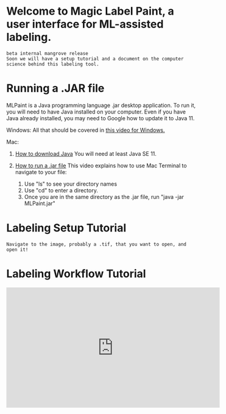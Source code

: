 # Welcome to Magic Label Paint, a user interface for ML-assisted labeling.
    beta internal mangrove release
    Soon we will have a setup tutorial and a document on the computer science behind this labeling tool.

# Running a .JAR file

MLPaint is a Java programming language .jar desktop application. To run it, you will need to have Java installed on your computer. Even if you have Java already installed, you may need to Google how to update it to Java 11. 

Windows: All that should be covered in 
[this video for Windows.](https://www.youtube.com/watch?v=ifBlevULGtM)

Mac: 

1) [How to download Java](https://treehouse.github.io/installation-guides/mac/jdk-mac.html)
You will need at least Java SE 11.

2) [How to run a .jar file](https://www.youtube.com/watch?v=WkTt70O6SwI)
This video explains how to use Mac Terminal to navigate to your file:
    1) Use "ls" to see your directory names
    2) Use "cd" to enter a directory.
    3) Once you are in the same directory as the .jar file, run "java -jar MLPaint.jar"

# Labeling Setup Tutorial

    Navigate to the image, probably a .tif, that you want to open, and open it!
        
# Labeling Workflow Tutorial
<iframe width="560" height="315" src="https://www.youtube.com/embed/uAIU2VNW9_g" frameborder="0" allow="accelerometer; autoplay; encrypted-media; gyroscope; picture-in-picture" allowfullscreen></iframe>


